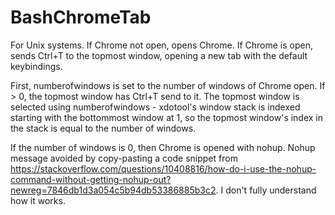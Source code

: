 # BashChromeTab
For Unix systems.  If Chrome not open, opens Chrome.  If Chrome is open, sends Ctrl+T to the topmost window, opening a new tab with the default keybindings.

First, numberofwindows is set to the number of windows of Chrome open.  If > 0, the topmost window has Ctrl+T send to it.  The topmost window is selected using numberofwindows - xdotool's window stack is indexed starting with the bottommost window at 1, so the topmost window's index in the stack is equal to the number of windows.  

If the number of windows is 0, then Chrome is opened with nohup.  Nohup message avoided by copy-pasting a code snippet from https://stackoverflow.com/questions/10408816/how-do-i-use-the-nohup-command-without-getting-nohup-out?newreg=7846db1d3a054c5b94db53386885b3c2.  I don't fully understand how it works.
